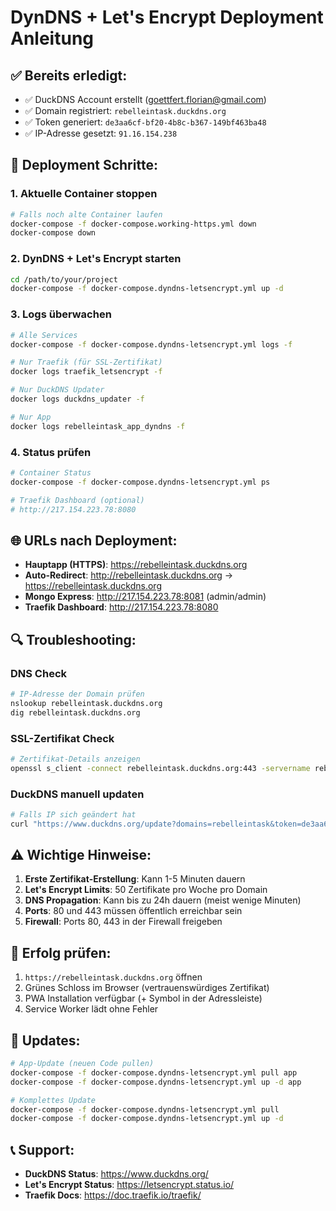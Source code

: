 # DynDNS + Let's Encrypt Deployment Anleitung

## ✅ Bereits erledigt:
- ✅ DuckDNS Account erstellt (goettfert.florian@gmail.com)
- ✅ Domain registriert: `rebelleintask.duckdns.org`
- ✅ Token generiert: `de3aa6cf-bf20-4b8c-b367-149bf463ba48`
- ✅ IP-Adresse gesetzt: `91.16.154.238`

## 🚀 Deployment Schritte:

### 1. Aktuelle Container stoppen
```bash
# Falls noch alte Container laufen
docker-compose -f docker-compose.working-https.yml down
docker-compose down
```

### 2. DynDNS + Let's Encrypt starten
```bash
cd /path/to/your/project
docker-compose -f docker-compose.dyndns-letsencrypt.yml up -d
```

### 3. Logs überwachen
```bash
# Alle Services
docker-compose -f docker-compose.dyndns-letsencrypt.yml logs -f

# Nur Traefik (für SSL-Zertifikat)
docker logs traefik_letsencrypt -f

# Nur DuckDNS Updater
docker logs duckdns_updater -f

# Nur App
docker logs rebelleintask_app_dyndns -f
```

### 4. Status prüfen
```bash
# Container Status
docker-compose -f docker-compose.dyndns-letsencrypt.yml ps

# Traefik Dashboard (optional)
# http://217.154.223.78:8080
```

## 🌐 URLs nach Deployment:

- **Hauptapp (HTTPS)**: https://rebelleintask.duckdns.org
- **Auto-Redirect**: http://rebelleintask.duckdns.org → https://rebelleintask.duckdns.org
- **Mongo Express**: http://217.154.223.78:8081 (admin/admin)
- **Traefik Dashboard**: http://217.154.223.78:8080

## 🔍 Troubleshooting:

### DNS Check
```bash
# IP-Adresse der Domain prüfen
nslookup rebelleintask.duckdns.org
dig rebelleintask.duckdns.org
```

### SSL-Zertifikat Check
```bash
# Zertifikat-Details anzeigen
openssl s_client -connect rebelleintask.duckdns.org:443 -servername rebelleintask.duckdns.org
```

### DuckDNS manuell updaten
```bash
# Falls IP sich geändert hat
curl "https://www.duckdns.org/update?domains=rebelleintask&token=de3aa6cf-bf20-4b8c-b367-149bf463ba48&ip=217.154.223.78"
```

## ⚠️ Wichtige Hinweise:

1. **Erste Zertifikat-Erstellung**: Kann 1-5 Minuten dauern
2. **Let's Encrypt Limits**: 50 Zertifikate pro Woche pro Domain
3. **DNS Propagation**: Kann bis zu 24h dauern (meist wenige Minuten)
4. **Ports**: 80 und 443 müssen öffentlich erreichbar sein
5. **Firewall**: Ports 80, 443 in der Firewall freigeben

## 🎯 Erfolg prüfen:

1. `https://rebelleintask.duckdns.org` öffnen
2. Grünes Schloss im Browser (vertrauenswürdiges Zertifikat)
3. PWA Installation verfügbar (+ Symbol in der Adressleiste)
4. Service Worker lädt ohne Fehler

## 🔄 Updates:

```bash
# App-Update (neuen Code pullen)
docker-compose -f docker-compose.dyndns-letsencrypt.yml pull app
docker-compose -f docker-compose.dyndns-letsencrypt.yml up -d app

# Komplettes Update
docker-compose -f docker-compose.dyndns-letsencrypt.yml pull
docker-compose -f docker-compose.dyndns-letsencrypt.yml up -d
```

## 📞 Support:

- **DuckDNS Status**: https://www.duckdns.org/
- **Let's Encrypt Status**: https://letsencrypt.status.io/
- **Traefik Docs**: https://doc.traefik.io/traefik/
